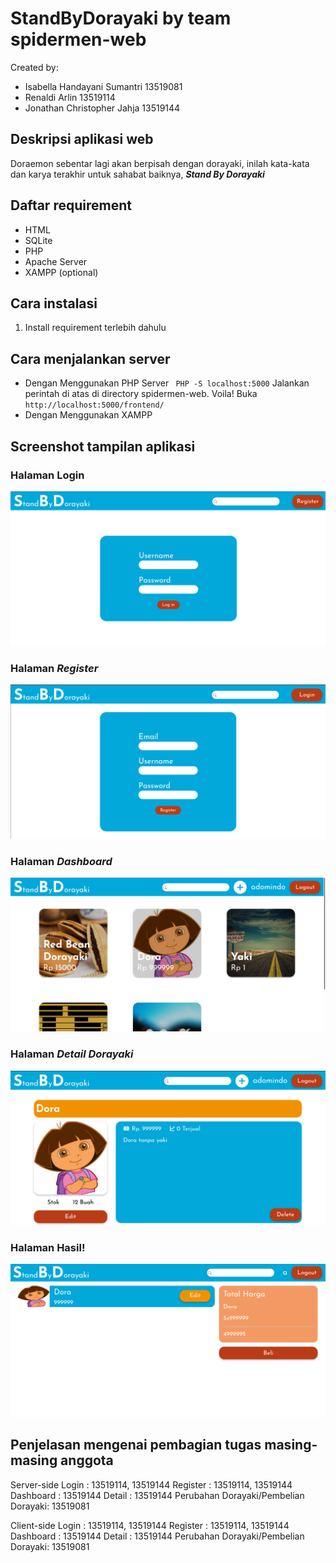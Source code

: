 # StandByDorayaki by team spidermen-web

Created by:

- Isabella Handayani Sumantri 13519081
- Renaldi Arlin 13519114
- Jonathan Christopher Jahja 13519144

## Deskripsi aplikasi web

Doraemon sebentar lagi akan berpisah dengan dorayaki, inilah kata-kata dan karya terakhir untuk sahabat baiknya, <b><i>Stand By Dorayaki</i></b>

## Daftar requirement

- HTML
- SQLite
- PHP
- Apache Server
- XAMPP (optional)

## Cara instalasi

1. Install requirement terlebih dahulu

## Cara menjalankan server

- Dengan Menggunakan PHP Server
  ` PHP -S localhost:5000`
  Jalankan perintah di atas di directory spidermen-web.
  Voila!
  Buka `http://localhost:5000/frontend/`
  <br/>
- Dengan Menggunakan XAMPP

## Screenshot tampilan aplikasi

### Halaman Login
![Login Page](./screenshots/login.png)

### Halaman <i>Register</i>
![Register Page](./screenshots/register.png)

### Halaman <i>Dashboard</i>
![Dashboard Page](./screenshots/dashboard.png)

### Halaman <i>Detail Dorayaki</i>
![Detail Page](./screenshots/detail.png)

### Halaman Hasil!
![Pembelian](./screenshots/pembelian.png)

## Penjelasan mengenai pembagian tugas masing-masing anggota
Server-side
Login : 13519114, 13519144
Register : 13519114, 13519144
Dashboard : 13519144
Detail : 13519144
Perubahan Dorayaki/Pembelian Dorayaki: 13519081

Client-side
Login : 13519114, 13519144
Register : 13519114, 13519144
Dashboard : 13519144
Detail : 13519144
Perubahan Dorayaki/Pembelian Dorayaki: 13519081
